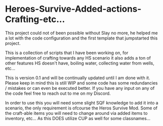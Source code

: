 # Heroes-Survive-Added-actions-Crafting-etc...

This project could not of been possible without Slay no more, he helped me a lot with the code configuration and the first template that jumpstarted this project.

This is a collection of scripts that I have been working on, for implementation of crafting towards any HS scenario it also adds a ton of other features HS doesn't have, boiling water, collecting water from wells, etc...

This is version 0.1 and will be continually updated until I am done with it. Please keep in mind this is still WIP and some code has some redundancies / mistakes or can even be executed better. If you have any input on any of the code feel free to reach out to me on my Discord.

In order to use this you will need some slight SQF knowledge to add it into a scenario, the only requirement is ofcourse the Heros Survive Mod. Some of the craft-able items you will need to change around via added items to inventory, etc... As this DOES utilize CUP as well for some classnames... 





